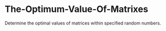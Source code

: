 # The-Optimum-Value-Of-Matrixes
Determine the optimal values of matrices within specified random numbers.
